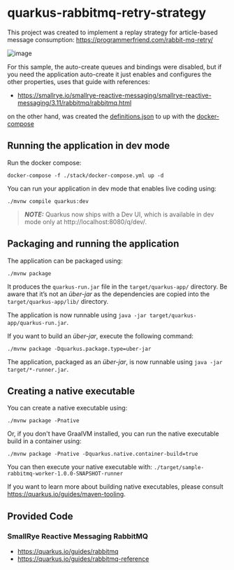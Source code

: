 # quarkus-rabbitmq-retry-strategy

This project was created to implement a replay strategy for article-based message consumption: https://programmerfriend.com/rabbit-mq-retry/

![image](https://user-images.githubusercontent.com/6283514/156647036-3c571a2e-a10b-4a59-8205-40e768d64154.png)

For this sample, the auto-create queues and bindings were disabled, but if you need the application auto-create it just enables and configures the other properties, uses that guide with references:

- https://smallrye.io/smallrye-reactive-messaging/smallrye-reactive-messaging/3.11/rabbitmq/rabbitmq.html

on the other hand, was created the [definitions.json](https://github.com/gbzarelli/quarkus-rabbitmq-retry-strategy/blob/main/stack/rabbitmq/definitions.json) to up with the [docker-compose](https://github.com/gbzarelli/quarkus-rabbitmq-retry-strategy/tree/main/stack)

## Running the application in dev mode

Run the docker compose:

```shell
docker-compose -f ./stack/docker-compose.yml up -d
```

You can run your application in dev mode that enables live coding using:

```shell script
./mvnw compile quarkus:dev
```

> **_NOTE:_**  Quarkus now ships with a Dev UI, which is available in dev mode only at http://localhost:8080/q/dev/.

## Packaging and running the application

The application can be packaged using:
```shell script
./mvnw package
```
It produces the `quarkus-run.jar` file in the `target/quarkus-app/` directory.
Be aware that it’s not an _über-jar_ as the dependencies are copied into the `target/quarkus-app/lib/` directory.

The application is now runnable using `java -jar target/quarkus-app/quarkus-run.jar`.

If you want to build an _über-jar_, execute the following command:
```shell script
./mvnw package -Dquarkus.package.type=uber-jar
```

The application, packaged as an _über-jar_, is now runnable using `java -jar target/*-runner.jar`.

## Creating a native executable

You can create a native executable using: 
```shell script
./mvnw package -Pnative
```

Or, if you don't have GraalVM installed, you can run the native executable build in a container using: 
```shell script
./mvnw package -Pnative -Dquarkus.native.container-build=true
```

You can then execute your native executable with: `./target/sample-rabbitmq-worker-1.0.0-SNAPSHOT-runner`

If you want to learn more about building native executables, please consult https://quarkus.io/guides/maven-tooling.

## Provided Code

### SmallRye Reactive Messaging RabbitMQ

- https://quarkus.io/guides/rabbitmq
- https://quarkus.io/guides/rabbitmq-reference
